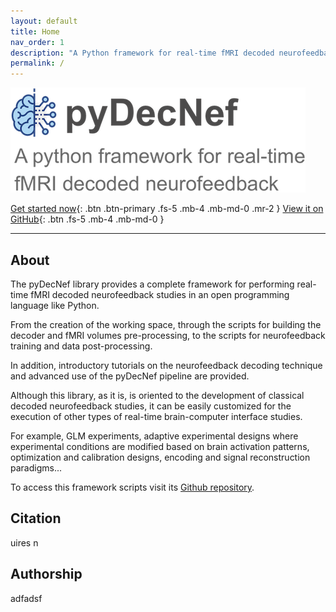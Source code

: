 ```yaml
---
layout: default
title: Home
nav_order: 1
description: "A Python framework for real-time fMRI decoded neurofeedback"
permalink: /
---
```


![alt text](/assets/images/wide_logo2.png)
  
[Get started now](https://github.com/pedromargolles/pyDecNef/docs/introduction){: .btn .btn-primary .fs-5 .mb-4 .mb-md-0 .mr-2 } [View it on GitHub](https://github.com/pedromargolles/pyDecNef){: .btn .fs-5 .mb-4 .mb-md-0 }

---

## About

The pyDecNef library provides a complete framework for performing real-time fMRI decoded neurofeedback studies in an open programming language like Python.

From the creation of the working space, through the scripts for building the decoder and fMRI volumes pre-processing, to the scripts for neurofeedback training and data post-processing. 

In addition, introductory tutorials on the neurofeedback decoding technique and advanced use of the pyDecNef pipeline are provided.

Although this library, as it is, is oriented to the development of classical decoded neurofeedback studies, it can be easily customized for the execution of other types of real-time brain-computer interface studies.

For example, GLM experiments, adaptive experimental designs where experimental conditions are modified based on brain activation patterns, optimization and calibration designs, encoding and signal reconstruction paradigms...

To access this framework scripts visit its [Github repository](https://github.com/pedromargolles/pyDecNef).

## Citation

<div class="code-example" markdown="1">
uires n
</div>

## Authorship
adfadsf

